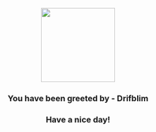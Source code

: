 <p align="center">
            <img src="https://raw.githubusercontent.com/PokeAPI/sprites/master/sprites/pokemon/426.png" width="150" height="150">
          </p>
          <h3 align="center">You have been greeted by - <b>Drifblim</b></h3>
          <h3 align="center">Have a nice day!</h3>
        